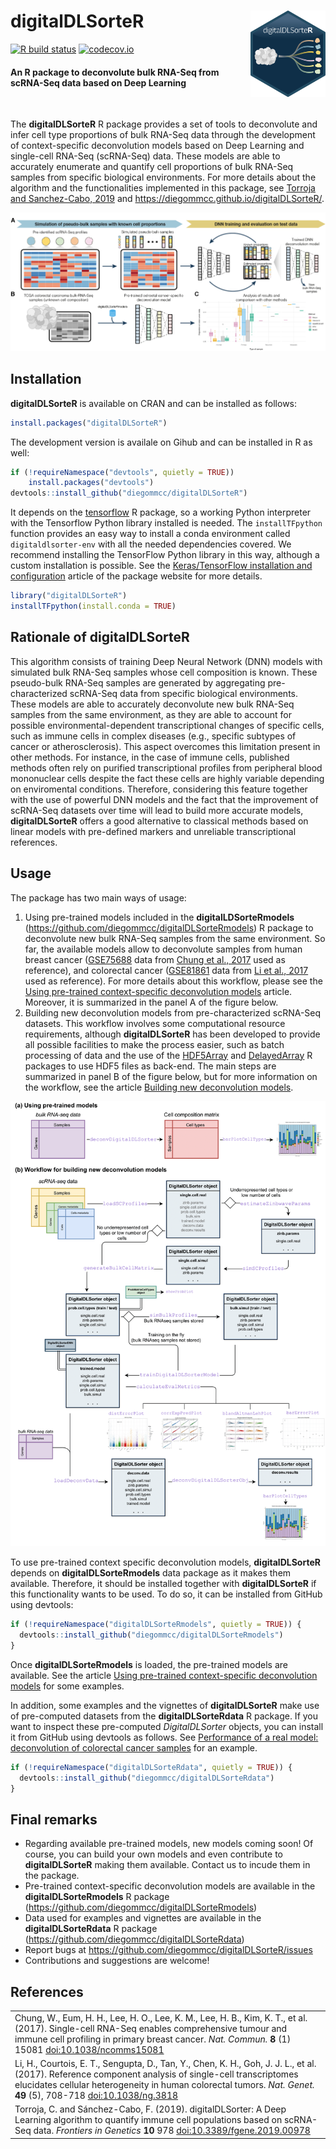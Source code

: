 # **digitalDLSorteR** <img src="man/figures/logo.png" align="right" width="120"/>

[![R build status](https://github.com/diegommcc/digitalDLsorteR/workflows/R-CMD-check-bioc/badge.svg)](https://github.com/diegommcc/digitalDLsorteR/actions) 
[![codecov.io](https://codecov.io/github/diegommcc/digitalDLSorteR/coverage.svg?branch=master)](https://app.codecov.io/gh/diegommcc/digitalDLSorteR)


<div style="text-align:left">
<span>
<h4>An R package to deconvolute bulk RNA-Seq from scRNA-Seq data based on Deep Learning</h4></span>
</div>

<br>

The **digitalDLSorteR** R package provides a set of tools to deconvolute and infer cell type proportions of bulk RNA-Seq data through the development of context-specific deconvolution models based on Deep Learning and single-cell RNA-Seq (scRNA-Seq) data. These models are able to accurately enumerate and quantify cell proportions of bulk RNA-Seq samples from specific biological environments. For more details about the algorithm and the functionalities implemented in this package, see [Torroja and Sanchez-Cabo, 2019](https://www.frontiersin.org/articles/10.3389/fgene.2019.00978/full) and <https://diegommcc.github.io/digitalDLSorteR/>.


<img src="man/figures/summary.png"/>

## Installation

**digitalDLSorteR** is available on CRAN and can be installed as follows:

```r
install.packages("digitalDLSorteR")
```

The development version is availale on Gihub and can be installed in R as well:

```r
if (!requireNamespace("devtools", quietly = TRUE))
    install.packages("devtools")
devtools::install_github("diegommcc/digitalDLSorteR")
```

It depends on the [tensorflow](https://cran.r-project.org/package=tensorflow) R package, so a working Python interpreter with the Tensorflow Python library installed is needed. The `installTFpython` function provides an easy way to install a conda environment called `digitaldlsorter-env` with all the needed dependencies covered. We recommend installing the TensorFlow Python library in this way, although a custom installation is possible. See the [Keras/TensorFlow installation and configuration](<https://diegommcc.github.io/digitalDLSorteR/articles/kerasIssues.html>) article of the package website for more details.


```r
library("digitalDLSorteR")
installTFpython(install.conda = TRUE)
```


## Rationale of **digitalDLSorteR**

This algorithm consists of training Deep Neural Network (DNN) models with simulated bulk RNA-Seq samples whose cell composition is known. These pseudo-bulk RNA-Seq samples are generated by aggregating pre-characterized scRNA-Seq data from specific biological environments. These models are able to accurately deconvolute new bulk RNA-Seq samples from the same environment, as they are able to account for possible environmental-dependent transcriptional changes of specific cells, such as immune cells in complex diseases (e.g., specific subtypes of cancer or atherosclerosis). This aspect overcomes this limitation present in other methods. For instance, in the case of immune cells, published methods often rely on purified transcriptional profiles from peripheral blood mononuclear cells despite the fact these cells are highly variable depending on enviromental conditions. Therefore, considering this feature together with the use of powerful DNN models and the fact that the improvement of scRNA-Seq datasets over time will lead to build more accurate models, **digitalDLSorteR** offers a good alternative to classical methods based on linear models with pre-defined markers and unreliable transcriptional references.

## Usage

The package has two main ways of usage:

1. Using pre-trained models included in the **digitalLDSorteRmodels** (<https://github.com/diegommcc/digitalDLSorteRmodels>) R package to deconvolute new bulk RNA-Seq samples from the same environment. So far, the available models allow to deconvolute samples from human breast cancer ([GSE75688](https://www.ncbi.nlm.nih.gov/geo/query/acc.cgi?acc=GSE75688) data from [Chung et al., 2017](https://www.nature.com/articles/ncomms15081) used as reference), and colorectal cancer ([GSE81861](https://www.ncbi.nlm.nih.gov/geo/query/acc.cgi?acc=GSE81861) data from [Li et al., 2017](https://www.nature.com/articles/ng.3818) used as reference). For more details about this workflow, please see the [Using pre-trained context-specific deconvolution models](https://diegommcc.github.io/digitalDLSorteR/articles/pretrainedModels.html) article. Moreover, it is summarized in the panel A of the figure below.
2. Building new deconvolution models from pre-characterized scRNA-Seq datasets. This workflow involves some computational resource requirements, although **digitalDLSorteR** has been developed to provide all possible facilities to make the process easier, such as batch processing of data and the use of the [HDF5Array](https://bioconductor.org/packages/release/bioc/html/HDF5Array.html) and [DelayedArray](https://bioconductor.org/packages/release/bioc/html/DelayedArray.html) R packages to use HDF5 files as back-end. The main steps are summarized in panel B of the figure below, but for more information on the workflow, see the article [Building new deconvolution models](https://diegommcc.github.io/digitalDLSorteR/articles/newModels.html).

<img src="man/figures/workflow_readme.png"/>

To use pre-trained context specific deconvolution models, **digitalDLSorteR** depends on **digitalDLSorteRmodels** data package as it makes them available. Therefore, it should be installed together with **digitalDLSorteR** if this functionality wants to be used. To do so, it can be installed from GitHub using devtools:

```r
if (!requireNamespace("digitalDLSorteRmodels", quietly = TRUE)) {
  devtools::install_github("diegommcc/digitalDLSorteRmodels")
}
```

Once **digitalDLSorteRmodels** is loaded, the pre-trained models are available. See the article [Using pre-trained context-specific deconvolution models](https://diegommcc.github.io/digitalDLSorteR/articles/pretrainedModels.html) for some examples.

In addition, some examples and the vignettes of **digitalDLSorteR** make use of pre-computed datasets from the **digitalDLSorteRdata** R package. If you want to inspect these pre-computed _DigitalDLSorter_ objects, you can install it from GitHub using devtools as follows. See [Performance of a real model: deconvolution of colorectal cancer samples](https://diegommcc.github.io/digitalDLSorteR/articles/realModelExample.html) for an example.

```r
if (!requireNamespace("digitalDLSorteRdata", quietly = TRUE)) {
  devtools::install_github("diegommcc/digitalDLSorteRdata")
}
```

## Final remarks

* Regarding available pre-trained models, new models coming soon! Of course, you can build your own models and even contribute to **digitalDLSorteR** making them available. Contact us to incude them in the package.
* Pre-trained context-specific deconvolution models are available in the **digitalDLSorteRmodels** R package (<https://github.com/diegommcc/digitalDLSorteRmodels>)
* Data used for examples and vignettes are available in the **digitalDLSorteRdata** R package (<https://github.com/diegommcc/digitalDLSorteRdata>)
* Report bugs at <https://github.com/diegommcc/digitalDLSorteR/issues>
* Contributions and suggestions are welcome!

## References

<table>
  <tr><td>Chung, W., Eum, H. H., Lee, H. O., Lee, K. M., Lee, H. B., Kim, K. T., et al. (2017). Single-cell RNA-Seq enables comprehensive tumour and immune cell profiling in primary breast cancer.
  <i>Nat. Commun.</i>
  <b>8</b> (1) 15081
  <a href='https://doi.org/10.1038/ncomms15081'>doi:10.1038/ncomms15081</a>
  </td></tr>

  <tr><td>Li, H., Courtois, E. T., Sengupta, D., Tan, Y., Chen, K. H., Goh, J. J. L., et al. (2017). Reference component analysis of single-cell transcriptomes elucidates cellular heterogeneity in human colorectal tumors.
  <i>Nat. Genet.</i>
  <b>49</b> (5), 708-718
  <a href='https://doi.org/10.1038/ng.3818'>doi:10.1038/ng.3818</a>
  </td></tr>

  <tr><td>Torroja, C. and Sánchez-Cabo, F. (2019). digitalDLSorter: A Deep Learning algorithm to quantify immune cell populations based on scRNA-Seq data.
  <i>Frontiers in Genetics</i>
  <b>10</b> 978
  <a href='https://doi.org/10.3389/fgene.2019.00978'>doi:10.3389/fgene.2019.00978</a>
  </td></tr>
</table>
